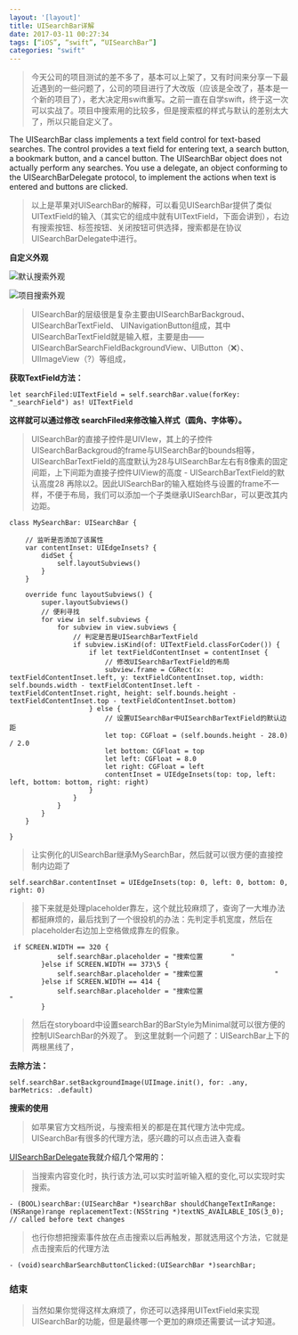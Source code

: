 ```yaml
---
layout: '[layout]'
title: UISearchBar详解
date: 2017-03-11 00:27:34
tags: [“iOS”, “swift”, “UISearchBar”]
categories: "swift"
---
```


>今天公司的项目测试的差不多了，基本可以上架了，又有时间来分享一下最近遇到的一些问题了，公司的项目进行了大改版（应该是全改了，基本是一个新的项目了），老大决定用swift重写。之前一直在自学swift，终于这一次可以实战了。项目中搜索用的比较多，但是搜索框的样式与默认的差别太大了，所以只能自定义了。

<p>The UISearchBar class implements a text field control for text-based searches. The control provides a text field for entering text, a search button, a bookmark button, and a cancel button. The UISearchBar object does not actually perform any searches. You use a delegate, an object conforming to the UISearchBarDelegate protocol, to implement the actions when text is entered and buttons are clicked.<p>

> 以上是苹果对UISearchBar的解释，可以看见UISearchBar提供了类似UITextField的输入（其实它的组成中就有UITextField，下面会讲到），右边有搜索按钮、标签按钮、关闭按钮可供选择，搜索都是在协议UISearchBarDelegate中进行。

**自定义外观**

![默认搜索外观](https://i-blog.csdnimg.cn/blog_migrate/7efbcef7e9cb93c4383fe6794bdbefdf.webp?x-image-process=image/format,png)

![项目搜索外观](https://i-blog.csdnimg.cn/blog_migrate/226c294545fe64cc3f3f91cd71df0146.webp?x-image-process=image/format,png)

> UISearchBar的层级很是复杂主要由UISearchBarBackgroud、UISearchBarTextField、
> UINavigationButton组成，其中UISearchBarTextField就是输入框，主要是由——UISearchBarSearchFieldBackgroundView、UIButton（❌）、UIImageView（?）等组成，

**获取TextField方法：**

```
let searchFiled:UITextField = self.searchBar.value(forKey: "_searchField") as! UITextField

```
**这样就可以通过修改	searchFiled来修改输入样式（圆角、字体等）。**

> UISearchBar的直接子控件是UIVIew，其上的子控件UISearchBarBackgroud的frame与UISearchBar的bounds相等，UISearchBarTextField的高度默认为28与UISearchBar左右有8像素的固定间距，上下间距为直接子控件UIView的高度 - UISearchBarTextField的默认高度28 再除以2。因此UISearchBar的输入框始终与设置的frame不一样，不便于布局，我们可以添加一个子类继承UISearchBar，可以更改其内边距。

```
class MySearchBar: UISearchBar {
    
    // 监听是否添加了该属性
    var contentInset: UIEdgeInsets? {
        didSet {
            self.layoutSubviews()
        }
    }
    
    override func layoutSubviews() {
        super.layoutSubviews()
        // 便利寻找
        for view in self.subviews {
            for subview in view.subviews {
                // 判定是否是UISearchBarTextField
                if subview.isKind(of: UITextField.classForCoder()) {
                    if let textFieldContentInset = contentInset {
                        // 修改UISearchBarTextField的布局
                        subview.frame = CGRect(x: textFieldContentInset.left, y: textFieldContentInset.top, width: self.bounds.width - textFieldContentInset.left - textFieldContentInset.right, height: self.bounds.height - textFieldContentInset.top - textFieldContentInset.bottom)
                    } else {
                        // 设置UISearchBar中UISearchBarTextField的默认边距
                        let top: CGFloat = (self.bounds.height - 28.0) / 2.0
                        let bottom: CGFloat = top
                        let left: CGFloat = 8.0
                        let right: CGFloat = left
                        contentInset = UIEdgeInsets(top: top, left: left, bottom: bottom, right: right)
                    }
                }
            }
        }
    }

}
```

> 让实例化的UISearchBar继承MySearchBar，然后就可以很方便的直接控制内边距了

```
self.searchBar.contentInset = UIEdgeInsets(top: 0, left: 0, bottom: 0, right: 0)
```

> 接下来就是处理placeholder靠左，这个就比较麻烦了，查询了一大堆办法都挺麻烦的，最后找到了一个很投机的办法：先判定手机宽度，然后在placeholder右边加上空格做成靠左的假象。

```
 if SCREEN.WIDTH == 320 {
            self.searchBar.placeholder = "搜索位置       "
        }else if SCREEN.WIDTH == 373\5 {
            self.searchBar.placeholder = "搜索位置                  "
        }else if SCREEN.WIDTH == 414 {
            self.searchBar.placeholder = "搜索位置                                 "
        }

```

> 然后在storyboard中设置searchBar的BarStyle为Minimal就可以很方便的控制UISearchBar的外观了。
> 到这里就剩一个问题了：UISearchBar上下的两根黑线了，

**去除方法：**

```
self.searchBar.setBackgroundImage(UIImage.init(), for: .any, barMetrics: .default)
```

**搜索的使用**
> 如苹果官方文档所说，与搜索相关的都是在其代理方法中完成。UISearchBar有很多的代理方法，感兴趣的可以点击进入查看

[UISearchBarDelegate](https://developer.apple.com/reference/uikit/uisearchbardelegate)我就介绍几个常用的：
	
> 当搜索内容变化时，执行该方法,可以实时监听输入框的变化,可以实现时实搜索。
	
```
- (BOOL)searchBar:(UISearchBar *)searchBar shouldChangeTextInRange:(NSRange)range replacementText:(NSString *)textNS_AVAILABLE_IOS(3_0);                 // called before text changes

```

> 也行你想把搜索事件放在点击搜索以后再触发，那就选用这个方法，它就是点击搜索后的代理方法

```
- (void)searchBarSearchButtonClicked:(UISearchBar *)searchBar;
```

### 结束

> 当然如果你觉得这样太麻烦了，你还可以选择用UITextField来实现UISearchBar的功能，但是最终哪一个更加的麻烦还需要试一试才知道。